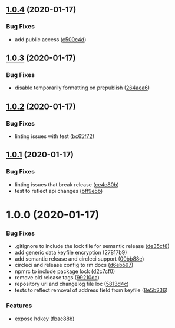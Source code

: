 ## [1.0.4](https://github.com/etclabscore/ethereumjs-wallet/compare/1.0.3...1.0.4) (2020-01-17)


### Bug Fixes

* add public access ([c500c4d](https://github.com/etclabscore/ethereumjs-wallet/commit/c500c4db732d2c149ea7adbfc3175a76b2855280))

## [1.0.3](https://github.com/etclabscore/ethereumjs-wallet/compare/1.0.2...1.0.3) (2020-01-17)


### Bug Fixes

* disable temporarily formatting on prepublish ([264aea6](https://github.com/etclabscore/ethereumjs-wallet/commit/264aea6c483e161081c6aa93b08a5b20a5d601da))

## [1.0.2](https://github.com/etclabscore/ethereumjs-wallet/compare/1.0.1...1.0.2) (2020-01-17)


### Bug Fixes

* linting issues with test ([bc65f72](https://github.com/etclabscore/ethereumjs-wallet/commit/bc65f72b83ff2660ea52c4723b5cd2581fcb42e9))

## [1.0.1](https://github.com/etclabscore/ethereumjs-wallet/compare/1.0.0...1.0.1) (2020-01-17)


### Bug Fixes

* linting issues that break release ([ce4e80b](https://github.com/etclabscore/ethereumjs-wallet/commit/ce4e80bfc284a2598a33b5fec863c7fcdd7d1d97))
* test to reflect api changes ([bff9e5b](https://github.com/etclabscore/ethereumjs-wallet/commit/bff9e5be690457aadc5c46ce55ee3ebfcd9c2cf5))

# 1.0.0 (2020-01-17)


### Bug Fixes

* .gitignore to include the lock file for semantic release ([de35cf8](https://github.com/etclabscore/ethereumjs-wallet/commit/de35cf850d94ec4aee8e86c846b4dddee6bed80a))
* add generic data keyfile encryption ([27817b9](https://github.com/etclabscore/ethereumjs-wallet/commit/27817b90c97aeda0c1f8f1942899818c485dda7d))
* add semantic release and circleci support ([00bb88e](https://github.com/etclabscore/ethereumjs-wallet/commit/00bb88e2f6c9773b8c186ae970db106c0f2618a2))
* circleci and release config to rm docs ([d6eb597](https://github.com/etclabscore/ethereumjs-wallet/commit/d6eb59707d96b7b4e1d28ffc194e0bfe264dd54e))
* npmrc to include package lock ([d2c7cf0](https://github.com/etclabscore/ethereumjs-wallet/commit/d2c7cf0028934035ec982976ad33795839e1dc0c))
* remove old release tags ([99210da](https://github.com/etclabscore/ethereumjs-wallet/commit/99210da3ec1951fecdbf8441b7e60516c73813bb))
* repository url and changelog file loc ([5813d4c](https://github.com/etclabscore/ethereumjs-wallet/commit/5813d4c40865d4e7cb54f735d39f195a78d58bd9))
* tests to reflect removal of address field from keyfile ([8e5b236](https://github.com/etclabscore/ethereumjs-wallet/commit/8e5b236051364886b68fb4e691dd8a4a84c6b7de))


### Features

* expose hdkey ([fbac88b](https://github.com/etclabscore/ethereumjs-wallet/commit/fbac88b17460abfcd1ae231d1c1d70dfa18b6667))

